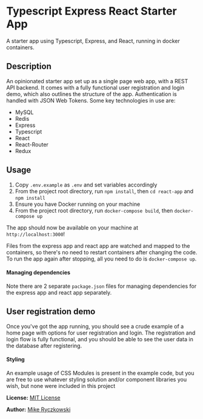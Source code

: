 # Typescript Express React Starter App

A starter app using Typescript, Express, and React, running in docker containers.

## Description

An opinionated starter app set up as a single page web app, with a REST API backend. It comes with a fully functional user registration and login demo, which also outlines the structure of the app. Authentication is handled with
JSON Web Tokens. Some key technologies in use are:

- MySQL
- Redis
- Express
- Typescript
- React
- React-Router
- Redux

## Usage

1. Copy `.env.example` as `.env` and set variables accordingly
2. From the project root directory, run `npm install`, then `cd react-app` and `npm install`
3. Ensure you have Docker running on your machine
4. From the project root directory, run `docker-compose build`, then `docker-compose up`

The app should now be available on your machine at `http://localhost:3000`!

Files from the express app and react app are watched and mapped to the containers, so there's no need to restart containers after changing the code. To run the app again after stopping, all you need to do is `docker-compose up`.

#### Managing dependencies ####

Note there are 2 separate `package.json` files for managing dependencies for the express app and react app separately.

## User registration demo

Once you've got the app running, you should see a crude example of a home page with options for user
registration and login. The registration and login flow is fully functional, and you should be able to see
the user data in the database after registering. 

#### Styling ####

An example usage of CSS Modules is present in the example code, but you are free to use whatever styling solution
and/or component libraries you wish, but none were included in this project

**License:** [MIT License](https://opensource.org/licenses/mit-license.php)

**Author:** [Mike Ryczkowski](https://github.com/mryczkowski)
